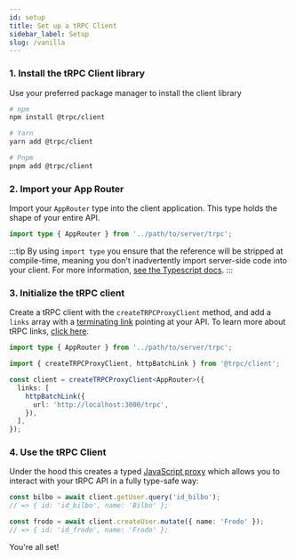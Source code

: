 ```yaml
---
id: setup
title: Set up a tRPC Client
sidebar_label: Setup
slug: /vanilla
---
```


### 1. Install the tRPC Client library

Use your preferred package manager to install the client library

```sh
# npm
npm install @trpc/client

# Yarn
yarn add @trpc/client

# Pnpm
pnpm add @trpc/client
```

### 2. Import your App Router

Import your `AppRouter` type into the client application. This type holds the shape of your entire API.

```ts title='client.ts'
import type { AppRouter } from '../path/to/server/trpc';
```

:::tip
By using `import type` you ensure that the reference will be stripped at compile-time, meaning you don't inadvertently import server-side code into your client. For more information, [see the Typescript docs](https://www.typescriptlang.org/docs/handbook/release-notes/typescript-3-8.html#type-only-imports-and-export).
:::


### 3. Initialize the tRPC client

Create a tRPC client with the `createTRPCProxyClient` method, and add a `links` array with a [terminating link](./links/index.md#the-terminating-link) pointing at your API. To learn more about tRPC links, [click here](./links/index.md).

```ts title='client.ts'
import type { AppRouter } from '../path/to/server/trpc';

import { createTRPCProxyClient, httpBatchLink } from '@trpc/client';

const client = createTRPCProxyClient<AppRouter>({
  links: [
    httpBatchLink({
      url: 'http://localhost:3000/trpc',
    }),
  ],
});
```

### 4. Use the tRPC Client

Under the hood this creates a typed [JavaScript proxy](https://developer.mozilla.org/en-US/docs/Web/JavaScript/Reference/Global_Objects/Proxy) which allows you to interact with your tRPC API in a fully type-safe way:

```ts title='client.ts'
const bilbo = await client.getUser.query('id_bilbo');
// => { id: 'id_bilbo', name: 'Bilbo' };

const frodo = await client.createUser.mutate({ name: 'Frodo' });
// => { id: 'id_frodo', name: 'Frodo' };
```

You're all set!
